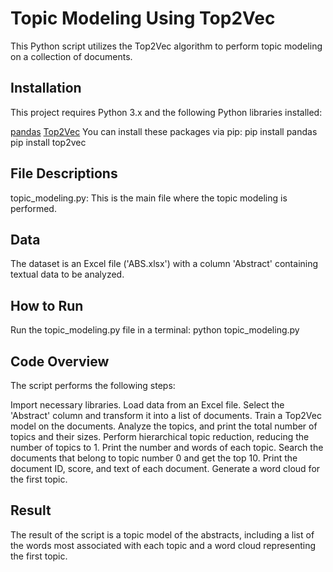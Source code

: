 # Topic Modeling Using Top2Vec

This Python script utilizes the Top2Vec algorithm to perform topic modeling on a collection of documents.

## Installation

This project requires Python 3.x and the following Python libraries installed:

[pandas](https://pandas.pydata.org)
[Top2Vec](https://github.com/ddangelov/Top2Vec)
You can install these packages via pip:
pip install pandas
pip install top2vec


## File Descriptions

topic_modeling.py: This is the main file where the topic modeling is performed.

## Data

The dataset is an Excel file ('ABS.xlsx') with a column 'Abstract' containing textual data to be analyzed.

## How to Run

Run the topic_modeling.py file in a terminal: python topic_modeling.py
## Code Overview

The script performs the following steps:

Import necessary libraries.
Load data from an Excel file.
Select the 'Abstract' column and transform it into a list of documents.
Train a Top2Vec model on the documents.
Analyze the topics, and print the total number of topics and their sizes.
Perform hierarchical topic reduction, reducing the number of topics to 1.
Print the number and words of each topic.
Search the documents that belong to topic number 0 and get the top 10.
Print the document ID, score, and text of each document.
Generate a word cloud for the first topic.

## Result

The result of the script is a topic model of the abstracts, including a list of the words most associated with each topic and a word cloud representing the first topic.

